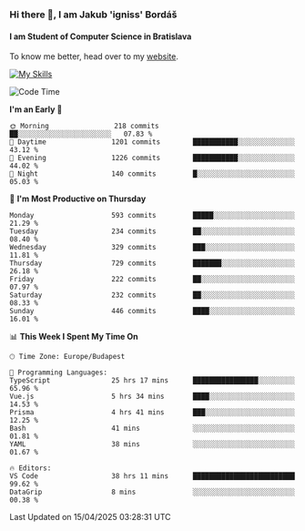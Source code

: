 ### Hi there 👋, I am Jakub 'igniss' Bordáš

#### I am Student of Computer Science in Bratislava
To know me better, head over to my [website](https://bordas.sk).

[![My Skills](https://skillicons.dev/icons?i=js,typescript,html,css,figma,svelte,vue,next,postgresql,nest,express,nodejs)](https://bordas.sk)


<!--START_SECTION:waka-->
![Code Time](http://img.shields.io/badge/Code%20Time-1%2C839%20hrs%201%20min-blue)

**I'm an Early 🐤** 

```text
🌞 Morning                218 commits         ██░░░░░░░░░░░░░░░░░░░░░░░   07.83 % 
🌆 Daytime                1201 commits        ███████████░░░░░░░░░░░░░░   43.12 % 
🌃 Evening                1226 commits        ███████████░░░░░░░░░░░░░░   44.02 % 
🌙 Night                  140 commits         █░░░░░░░░░░░░░░░░░░░░░░░░   05.03 % 
```
📅 **I'm Most Productive on Thursday** 

```text
Monday                   593 commits         █████░░░░░░░░░░░░░░░░░░░░   21.29 % 
Tuesday                  234 commits         ██░░░░░░░░░░░░░░░░░░░░░░░   08.40 % 
Wednesday                329 commits         ███░░░░░░░░░░░░░░░░░░░░░░   11.81 % 
Thursday                 729 commits         ███████░░░░░░░░░░░░░░░░░░   26.18 % 
Friday                   222 commits         ██░░░░░░░░░░░░░░░░░░░░░░░   07.97 % 
Saturday                 232 commits         ██░░░░░░░░░░░░░░░░░░░░░░░   08.33 % 
Sunday                   446 commits         ████░░░░░░░░░░░░░░░░░░░░░   16.01 % 
```


📊 **This Week I Spent My Time On** 

```text
🕑︎ Time Zone: Europe/Budapest

💬 Programming Languages: 
TypeScript               25 hrs 17 mins      ████████████████░░░░░░░░░   65.96 % 
Vue.js                   5 hrs 34 mins       ████░░░░░░░░░░░░░░░░░░░░░   14.53 % 
Prisma                   4 hrs 41 mins       ███░░░░░░░░░░░░░░░░░░░░░░   12.25 % 
Bash                     41 mins             ░░░░░░░░░░░░░░░░░░░░░░░░░   01.81 % 
YAML                     38 mins             ░░░░░░░░░░░░░░░░░░░░░░░░░   01.67 % 

🔥 Editors: 
VS Code                  38 hrs 11 mins      █████████████████████████   99.62 % 
DataGrip                 8 mins              ░░░░░░░░░░░░░░░░░░░░░░░░░   00.38 % 
```


 Last Updated on 15/04/2025 03:28:31 UTC
<!--END_SECTION:waka-->
